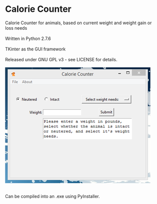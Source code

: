 Calorie Counter
===============

Calorie Counter for animals, based on current weight and weight gain or loss needs</br>
<br>Written in Python 2.7.6</br>
<br>TKinter as the GUI framework</br>
<br>Released under GNU GPL v3 - see LICENSE for details.</br>
<br>![Alt text](https://github.com/tcd156/CalorieCounter/blob/master/Capture.PNG?raw=true)</br>

</br>Can be compiled into an .exe using PyInstaller. </br>
